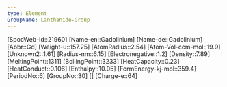 ```yaml
---
type: Element
GroupName: Lanthanide-Group
---
```

[SpocWeb-Id::21960]
[Name-en::Gadolinium]
[Name-de::Gadolinium]
[Abbr::Gd]
[Weight-u::157.25]
[AtomRadius::2.54]
[Atom-Vol-ccm-mol::19.9]
[Unknown2::1.61]
[Radius-nm::6.15]
[Electronegative::1.2]
[Density::7.89]
[MeltingPoint::1311]
[BoilingPoint::3233]
[HeatCapacity::0.23]
[HeatConduct::0.106]
[Enthalpy::10.05]
[FormEnergy-kj-mol::359.4]
[PeriodNo::6]
[GroupNo::30]
[]
[Charge-e::64]

